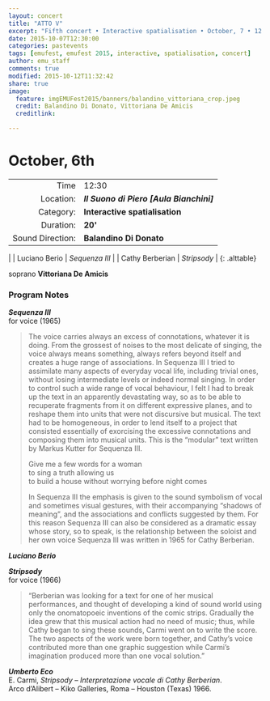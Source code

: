 ```yaml
---
layout: concert
title: "ATTO V"
excerpt: "Fifth concert • Interactive spatialisation • October, 7 • 12:30"
date: 2015-10-07T12:30:00
categories: pastevents
tags: [emufest, emufest 2015, interactive, spatialisation, concert]
author: emu_staff
comments: true
modified: 2015-10-12T11:32:42
share: true
image:
  feature: imgEMUFest2015/banners/balandino_vittoriana_crop.jpeg
  credit: Balandino Di Donato, Vittoriana De Amicis
  creditlink:

---
```


# October, 6th

|  |  |
|------------:|:------------|
| Time | 12:30 |
| Location: | ***Il Suono di Piero [Aula Bianchini]*** |
| Category: | **Interactive spatialisation** |
| Duration: | **20'** |
| Sound Direction: | **Balandino Di Donato** |
|
| Luciano Berio | *Sequenza III* |
| Cathy Berberian | *Stripsody* |
{: .alttable}

soprano **Vittoriana De Amicis**    

### Program Notes

<!-- ***Sequenza III*** (nota dell'autore)     
per voce (1965)

>La voce porta sempre con sé un eccesso di connotazioni. Dal rumore più insolente al canto più squisito, la voce significa sempre qualcosa, rimanda sempre ad altro da sé e crea una gamma molto vasta di associazioni. In Sequenza III ho cercato di assimilare musicalmente molti aspetti della vocalità quotidiana, anche quelli triviali, senza però per questo rinunciare ad alcuni aspetti intermedi ed al canto vero e proprio. Per controllare un insieme così vasto di comportamenti vocali era necessario frantumare il testo e in apparenza devastarlo, per poterne recuperare i frammenti su diversi piani espressivi e ricomporli in unità non più discorsive ma musicali. Era cioè necessario rendere il testo omogeneo e disponibile al progetto che consiste, nelle sue linee essenziali, nell’esorcizzare l’eccesso di connotazioni componendole in un’unità musicale. Ecco il breve testo «modulare» di Markus Kutter per Sequenza III:

>Give me	a few words	for a woman
to sing	a truth allowing us
to build a house	without worrying	before night comes

>In Sequenza III l’enfasi è posta sul simbolismo sonoro di gesti vocali e talvolta visivi, sulle «ombre di significato» che li accompagnano, sulle associazioni e sui conflitti che essi suggeriscono. Per questa ragione Sequenza III può anche essere considerata come un saggio di drammaturgia musicale la cui storia, in un certo senso, è il rapporto fra l’interprete e la sua stessa voce.
Sequenza III è stata scritta nel 1965 per Cathy Berberian.

>**Luciano Berio** -->

***Sequenza III***    
for voice (1965)

>The voice carries always an excess of connotations, whatever it is doing. From the grossest of noises to the most delicate of singing, the voice always means something, always refers beyond itself and creates a huge range of associations. In Sequenza III I tried to assimilate many aspects of everyday vocal life, including trivial ones, without losing intermediate levels or indeed normal singing. In order to control such a wide range of vocal behaviour, I felt I had to break up the text in an apparently devastating way, so as to be able to recuperate fragments from it on different expressive planes, and to reshape them into units that were not discursive but musical. The text had to be homogeneous, in order to lend itself to a project that consisted essentially of exorcising the excessive connotations and composing them into musical units. This is the “modular” text written by Markus Kutter for Sequenza III.
>
>Give me	a few words	for a woman    
to sing	a truth allowing us    
to build a house	without worrying	before night comes    
>
>In Sequenza III the emphasis is given to the sound symbolism of vocal and sometimes visual gestures, with their accompanying “shadows of meaning”, and the associations and conflicts suggested by them. For this reason Sequenza III can also be considered as a dramatic essay whose story, so to speak, is the relationship between the soloist and her own voice
Sequenza III was written in 1965 for Cathy Berberian.
>

***Luciano Berio***

***Stripsody***    
for voice (1966)

>“Berberian was looking for a text for one of her musical performances, and thought of developing a kind of sound world using only the onomatopoeic inventions of the comic strips. Gradually the idea grew that this musical action had no need of music; thus, while Cathy began to sing these sounds, Carmi went on to write the score. The two aspects of the work were born together, and Cathy’s voice contributed more than one graphic suggestion while Carmi’s imagination produced more than one vocal solution.”

***Umberto Eco***    
E. Carmi, *Stripsody – Interpretazione vocale di Cathy Berberian*.    
Arco d’Alibert – Kiko Galleries, Roma – Houston (Texas) 1966.
